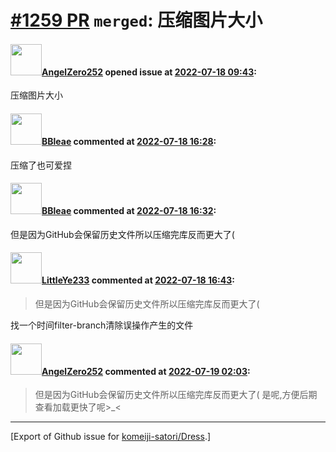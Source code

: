 # [\#1259 PR](https://github.com/komeiji-satori/Dress/pull/1259) `merged`: 压缩图片大小

#### <img src="https://avatars.githubusercontent.com/u/31953687?u=869094c7e27edcf5e095213e074c9515eccc766c&v=4" width="50">[AngelZero252](https://github.com/AngelZero252) opened issue at [2022-07-18 09:43](https://github.com/komeiji-satori/Dress/pull/1259):

压缩图片大小

#### <img src="https://avatars.githubusercontent.com/u/13044102?u=f94a62fe85cc3ee44449f752939f21957e5a9f98&v=4" width="50">[BBleae](https://github.com/BBleae) commented at [2022-07-18 16:28](https://github.com/komeiji-satori/Dress/pull/1259#issuecomment-1187710454):

压缩了也可爱捏

#### <img src="https://avatars.githubusercontent.com/u/13044102?u=f94a62fe85cc3ee44449f752939f21957e5a9f98&v=4" width="50">[BBleae](https://github.com/BBleae) commented at [2022-07-18 16:32](https://github.com/komeiji-satori/Dress/pull/1259#issuecomment-1187714709):

但是因为GitHub会保留历史文件所以压缩完库反而更大了(

#### <img src="https://avatars.githubusercontent.com/u/30514318?v=4" width="50">[LittleYe233](https://github.com/LittleYe233) commented at [2022-07-18 16:43](https://github.com/komeiji-satori/Dress/pull/1259#issuecomment-1187726695):

> 但是因为GitHub会保留历史文件所以压缩完库反而更大了(

找一个时间filter-branch清除误操作产生的文件

#### <img src="https://avatars.githubusercontent.com/u/31953687?u=869094c7e27edcf5e095213e074c9515eccc766c&v=4" width="50">[AngelZero252](https://github.com/AngelZero252) commented at [2022-07-19 02:03](https://github.com/komeiji-satori/Dress/pull/1259#issuecomment-1188513043):

> 但是因为GitHub会保留历史文件所以压缩完库反而更大了(
是呢,方便后期查看加载更快了呢>_<


-------------------------------------------------------------------------------



[Export of Github issue for [komeiji-satori/Dress](https://github.com/komeiji-satori/Dress).]

